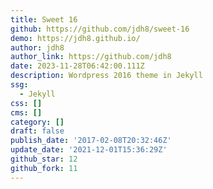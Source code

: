```yaml
---
title: Sweet 16
github: https://github.com/jdh8/sweet-16
demo: https://jdh8.github.io/
author: jdh8
author_link: https://github.com/jdh8
date: 2023-11-28T06:42:00.111Z
description: Wordpress 2016 theme in Jekyll
ssg:
  - Jekyll
css: []
cms: []
category: []
draft: false
publish_date: '2017-02-08T20:32:46Z'
update_date: '2021-12-01T15:36:29Z'
github_star: 12
github_fork: 11
---
```

